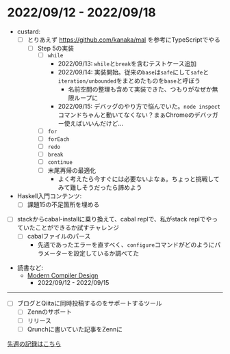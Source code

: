 # 2022/09/12 - 2022/09/18

- custard:
    - [ ] とりあえず <https://github.com/kanaka/mal> を参考にTypeScriptでやる
        - [ ] Step 5の実装
            - [ ] `while`
                - 2022/09/13: `while`と`break`を含むテストケース追加
                - 2022/09/14: 実装開始。従来の`base`は`safe`にして`safe`と`iteration/unbounded`をまとめたものを`base`と呼ぼう
                    - 名前空間の整理も含めて実装できた、つもりがなぜか無限ループに
                - 2022/09/15: デバッグのやり方で悩んでいた。`node inspect`コマンドちゃんと動いてなくない？まぁChromeのデバッガー使えばいいんだけど...
            - [ ] `for`
            - [ ] `forEach`
            - [ ] `redo`
            - [ ] `break`
            - [ ] `continue`
            - [ ] 末尾再帰の最適化
                - よく考えたら今すぐには必要ないよなぁ。ちょっと挑戦してみて難しそうだったら諦めよう
- Haskell入門コンテンツ:
    - [ ] 課題15の不足箇所を埋める
- [ ] stackからcabal-installに乗り換えて、cabal replで、私がstack replでやっていたことができるか試すチャレンジ
    - [ ] cabalファイルのパース
        - 先週であったエラーを直すべく、`configure`コマンドがどのようにパラメーターを設定しているか調べてた
- 読書など:
    - [Modern Compiler Design](https://www.springer.com/jp/book/9781461446989)
        - 2022/09/12 - 2022/09/15

------

- [ ] ブログとQiitaに同時投稿するのをサポートするツール
    - [ ] Zennのサポート
    - [ ] リリース
    - [ ] Qrunchに書いていた記事をZennに

[先週の記録はこちら](https://github.com/igrep/daily-commits/blob/b6e11b489a99afb51faa70d343130c0f82f505a3/yesterday.md)
